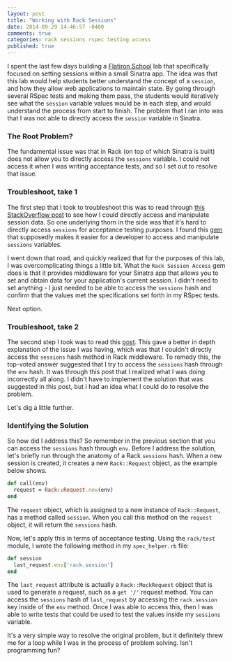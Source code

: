 ```yaml
---
layout: post
title: "Working with Rack Sessions"
date: 2014-09-29 14:46:57 -0400
comments: true
categories: rack sessions rspec testing access
published: true
---
```


I spent the last few days building a [Flatiron School](https://flatironschool.com) lab that specifically focused on setting sessions within a small Sinatra app. The idea was that this lab would help students better understand the concept of a `session`, and how they allow web applications to maintain state. By going through several RSpec tests and making them pass, the students would iteratively see what the `session` variable values would be in each step, and would understand the process from start to finish. The problem that I ran into was that I was not able to directly access the `session` variable in Sinatra.

### The Root Problem?

The fundamental issue was that in Rack (on top of which Sinatra is built) does not allow you to directly access the `sessions` variable. I could not access it when I was writing acceptance tests, and so I set out to resolve that issue.

### Troubleshoot, take 1

The first step that I took to troubleshoot this was to read through [this StackOverflow post](http://stackoverflow.com/questions/5175854/rack-session-cookie-and-sinatra-setting-and-accessing-data) to see how I could directly access and manipulate session data. So one underlying thorn in the side was that it's hard to directly access `sessions` for acceptance testing purposes. I found this [gem](https://github.com/railsware/rack_session_access) that supposedly makes it easier for a developer to access and manipulate `sessions` variables.

I went down that road, and quickly realized that for the purposes of this lab, I was overcomplicating things a little bit. What the `Rack Session Access` gem does is that it provides middleware for your Sinatra app that allows you to set and obtain data for your application's current session. I didn't need to set anything - I just needed to be able to access the `sessions` hash and confirm that the values met the specifications set forth in my RSpec tests.

Next option.

### Troubleshoot, take 2

The second step I took was to read this [post](http://stackoverflow.com/questions/9113162/accessing-session-in-sinatra-middleware). This gave a better in depth explanation of the issue I was having, which was that I couldn't directly access the `sessions` hash method in Rack middleware. To remedy this, the top-voted answer suggested that I try to access the `sessions` hash through the `env` hash. It was through this post that I realized what I was doing incorrectly all along. I didn't have to implement the solution that was suggested in this post, but I had an idea what I could do to resolve the problem.

Let's dig a little further.

### Identifying the Solution

So how did I address this? So remember in the previous section that you can access the `sessions` hash through `env`. Before I address the solution, let's briefly run through the anatomy of a Rack `sessions` hash. When a new session is created, it creates a new `Rack::Request` object, as the example below shows.

```ruby
def call(env)
  request = Rack::Request.new(env)
end
```

The `request` object, which is assigned to a new instance of `Rack::Request`, has a method called `session`. When you call this method on the `request` object, it will return the `sessions` hash.

Now, let's apply this in terms of acceptance testing. Using the `rack/test` module, I wrote the following method in my `spec_helper.rb` file:

```ruby
def session
  last_request.env['rack.session']
end
```

The `last_request` attribute is actually a `Rack::MockRequest` object that is used to generate a request, such as a `get '/'` request method. You can access the `sessions` hash of `last_request` by accessing the `rack.session` key inside of the `env` method. Once I was able to access this, then I was able to write tests that could be used to test the values inside my `sessions` variable.

It's a very simple way to resolve the original problem, but it definitely threw me for a loop while I was in the process of problem solving. Isn't programming fun?
